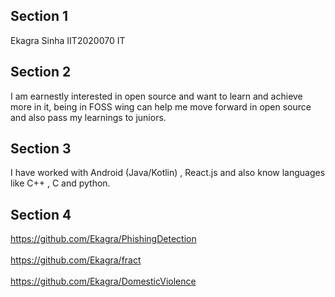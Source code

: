 ## Section 1
Ekagra Sinha
IIT2020070
IT

## Section 2
I am earnestly interested in open source and want to learn and achieve more in it, being in FOSS wing can help me move forward in open source and also pass my learnings to juniors.

## Section 3
I have worked with Android (Java/Kotlin) , React.js and also know languages like C++ , C and python.

## Section 4
https://github.com/Ekagra/PhishingDetection <br></br>
https://github.com/Ekagra/fract <br></br>
https://github.com/Ekagra/DomesticViolence